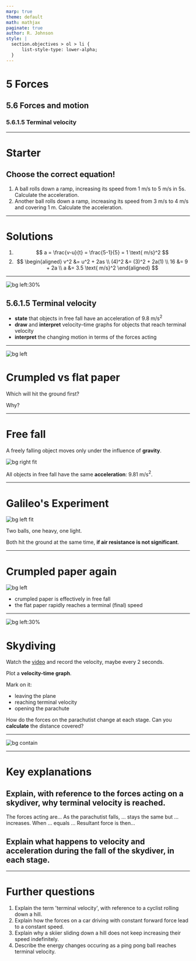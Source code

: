 ```yaml
---
marp: true
theme: default
math: mathjax
paginate: true
author: R. Johnson
style: |
  section.objectives > ol > li {
      list-style-type: lower-alpha;
  }
---
```


# 5 Forces

## 5.6 Forces and motion

### 5.6.1.5 Terminal velocity

---

# Starter

## Choose the correct equation!

1. A ball rolls down a ramp, increasing its speed from 1 m/s to 5 m/s in 5s. Calculate the acceleration.
2. Another ball rolls down a ramp, increasing its speed from 3 m/s to 4 m/s and covering 1 m. Calculate the acceleration.

---

# Solutions

1.  $$
    a = \frac{v-u}{t} = \frac{5-1}{5} = 1 \text{ m/s}^2
    $$
2.  $$
    \begin{aligned}
    v^2 &= u^2 + 2as \\
    (4)^2 &= (3)^2 + 2a(1) \\
    16 &= 9 + 2a \\
    a &= 3.5 \text{ m/s}^2
    \end{aligned}
    $$

---

<!-- _class: objectives -->

![bg left:30%](https://ichef.bbci.co.uk/news/976/cpsprodpb/12AED/production/_108552567_gettyimages-493079092.jpg)

## 5.6.1.5 Terminal velocity

- **state** that objects in free fall have an acceleration of 9.8 m/s$^2$
- **draw** and **interpret** velocity–time graphs for objects that reach terminal velocity
- **interpret** the changing motion in terms of the forces acting

---

![bg left](https://img.rawpixel.com/private/static/images/website/2022-05/frcrumpled_paper_abstract_antique_0-image-kybdu21t.jpg?w=1200&h=1200&dpr=1&fit=clip&crop=default&fm=jpg&q=75&vib=3&con=3&usm=15&cs=srgb&bg=F4F4F3&ixlib=js-2.2.1&s=2845ab38883eebc393a537b8ddf2c0b1)

# Crumpled vs flat paper

Which will hit the ground first?

Why?

---

# Free fall

A freely falling object moves only under the influence of **gravity**.

![bg right fit](https://images.saymedia-content.com/.image/t_share/MTc0NjQ3NzM5ODc0MjIzODg3/drag-force-and-the-terminal-velocity-of-a-human.jpg)

All objects in free fall have the same **acceleration**: 9.81 m/s$^2$.

---

# Galileo's Experiment

![bg left fit](https://upload.wikimedia.org/wikipedia/commons/e/e5/Pisa_experiment.png)

Two balls, one heavy, one light.

Both hit the ground at the same time, **if air resistance is not significant**.

---

# Crumpled paper again

![bg left](https://img.rawpixel.com/private/static/images/website/2022-05/frcrumpled_paper_abstract_antique_0-image-kybdu21t.jpg?w=1200&h=1200&dpr=1&fit=clip&crop=default&fm=jpg&q=75&vib=3&con=3&usm=15&cs=srgb&bg=F4F4F3&ixlib=js-2.2.1&s=2845ab38883eebc393a537b8ddf2c0b1)

- crumpled paper is effectively in free fall
- the flat paper rapidly reaches a terminal (final) speed

---

![bg left:30%](https://ichef.bbci.co.uk/news/976/cpsprodpb/12AED/production/_108552567_gettyimages-493079092.jpg)

# Skydiving

Watch the [video](http://4.bp.blogspot.com/-Gf-5pKaYtBI/VggAh9FGXXI/AAAAAAAACNc/UGYeYV_hIzE/s320/graph%2B1.png) and record the velocity, maybe every 2 seconds.

Plot a **velocity-time graph**.

Mark on it:

- leaving the plane
- reaching terminal velocity
- opening the parachute

How do the forces on the parachutist change at each stage.
Can you **calculate** the distance covered?

---

![bg contain](https://www.cyberphysics.co.uk/graphics/graphs/terminal_velocity.gif)

---

# Key explanations

## Explain, with reference to the forces acting on a skydiver, why **terminal velocity** is reached.

The forces acting are...
As the parachutist falls, ... stays the same but ... increases.
When ... equals ...
Resultant force is then...

## Explain what happens to velocity and acceleration during the fall of the skydiver, in each stage.

---

# Further questions

1. Explain the term 'terminal velocity', with reference to a cyclist rolling down a hill.
2. Explain how the forces on a car driving with constant forward force lead to a constant speed.
3. Explain why a skiier sliding down a hill does not keep increasing their speed indefinitely.
4. Describe the energy changes occuring as a ping pong ball reaches terminal velocity.
